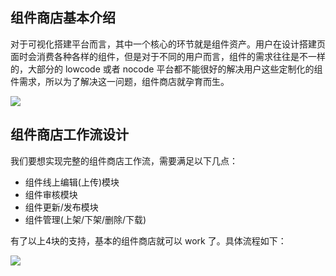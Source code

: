 <!--
 * @Date: 2021-01-17 14:24:40
 * @LastEditors: xuxiaoxi
 * @LastEditTime: 2021-01-17 19:42:53
-->
## 组件商店基本介绍

对于可视化搭建平台而言，其中一个核心的环节就是组件资产。用户在设计搭建页面时会消费各种各样的组件，但是对于不同的用户而言，组件的需求往往是不一样的，大部分的 lowcode 或者 nocode 平台都不能很好的解决用户这些定制化的组件需求，所以为了解决这一问题，组件商店就孕育而生。

<img src="http://cdn.dooring.cn/dr/WX20210720-131747%402x.png" />

## 组件商店工作流设计

我们要想实现完整的组件商店工作流，需要满足以下几点：

- 组件线上编辑(上传)模块
- 组件审核模块
- 组件更新/发布模块
- 组件管理(上架/下架/删除/下载)

有了以上4块的支持，基本的组件商店就可以 work 了。具体流程如下：

<img src="http://cdn.dooring.cn/dr/WX20210720-132319%402x.png" />


